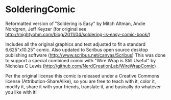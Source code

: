 SolderingComic
==============

Reformatted version of "Soldering is Easy" by Mitch Altman, Andie Nordgren, Jeff Keyzer
(for original see http://mightyohm.com/blog/2011/04/soldering-is-easy-comic-book/)

Includes all the original graphics and text adjusted to fit a standard 6.625"x10.25" comic.
Also updated to Scribus open source desktop publishing software (http://www.scribus.net/canvas/Scribus)
This was done to support a special combined comic with "Wire Wrap is Still Useful" by Nicholas C Lewis
(http://github.com/NerdCreationLab/WireWrapComic)

Per the original license this comic is released under a Creative Commons license (Attribution-ShareAlike),
so you are free to teach with it, color it, modify it, share it with your friends, translate it,
and basically do whatever you like with it!